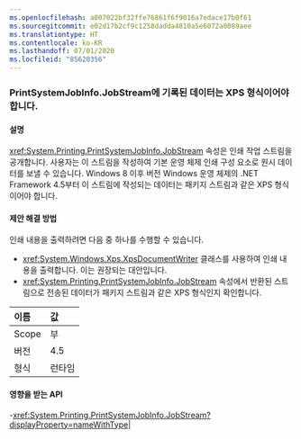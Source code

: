 ```yaml
---
ms.openlocfilehash: a007022bf32ffe76861f6f9016a7edace17b0f61
ms.sourcegitcommit: e02d17b2cf9c1258dadda4810a5e6072a0089aee
ms.translationtype: HT
ms.contentlocale: ko-KR
ms.lasthandoff: 07/01/2020
ms.locfileid: "85620356"
---
```

### <a name="data-written-to-printsystemjobinfojobstream-must-be-in-xps-format"></a>PrintSystemJobInfo.JobStream에 기록된 데이터는 XPS 형식이어야 합니다.

#### <a name="details"></a>설명

<xref:System.Printing.PrintSystemJobInfo.JobStream> 속성은 인쇄 작업 스트림을 공개합니다. 사용자는 이 스트림을 작성하여 기본 운영 체제 인쇄 구성 요소로 원시 데이터를 보낼 수 있습니다. Windows 8 이후 버전 Windows 운영 체제의 .NET Framework 4.5부터 이 스트림에 작성되는 데이터는 패키지 스트림과 같은 XPS 형식이어야 합니다.

#### <a name="suggestion"></a>제안 해결 방법

인쇄 내용을 출력하려면 다음 중 하나를 수행할 수 있습니다.<ul><li><xref:System.Windows.Xps.XpsDocumentWriter> 클래스를 사용하여 인쇄 내용을 출력합니다. 이는 권장되는 대안입니다.</li><li><xref:System.Printing.PrintSystemJobInfo.JobStream> 속성에서 반환된 스트림으로 전송된 데이터가 패키지 스트림과 같은 XPS 형식인지 확인합니다.</li></ul>

| 이름    | 값       |
|:--------|:------------|
| Scope   |부|
|버전|4.5|
|형식|런타임

#### <a name="affected-apis"></a>영향을 받는 API

-<xref:System.Printing.PrintSystemJobInfo.JobStream?displayProperty=nameWithType></li></ul>|
